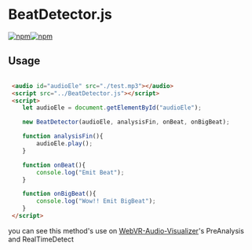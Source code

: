 # BeatDetector.js

[![npm](https://img.shields.io/npm/v/beatdetector.svg?style=flat-square)](https://www.npmjs.com/package/beatdetector)[![npm](https://img.shields.io/npm/l/beatdetector.svg?style=flat-square)](https://github.com/todaylg/BeatDetector/blob/master/LICENSE)

<h2>Usage</h2>

```html

 <audio id="audioEle" src="./test.mp3"></audio>
 <script src="../BeatDetector.js"></script>
 <script>
    let audioEle = document.getElementById("audioEle");

    new BeatDetector(audioEle, analysisFin, onBeat, onBigBeat);

    function analysisFin(){
        audioEle.play();
    }

    function onBeat(){
        console.log("Emit Beat");
    }

    function onBigBeat(){
        console.log("Wow!! Emit BigBeat");
    }
 </script>
```

you can see this method's use on [WebVR-Audio-Visualizer](http://todaylg.com/WebVR-Audio-Visualizer/)'s PreAnalysis and RealTimeDetect
